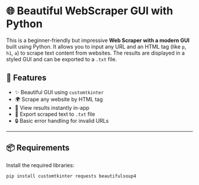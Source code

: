 # 🌐 Beautiful WebScraper GUI with Python

This is a beginner-friendly but impressive **Web Scraper with a modern GUI** built using Python. It allows you to input any URL and an HTML tag (like `p`, `h1`, `a`) to scrape text content from websites. The results are displayed in a styled GUI and can be exported to a `.txt` file.

## 🚀 Features

- ✨ Beautiful GUI using `customtkinter`
- 🌍 Scrape any website by HTML tag
- 📄 View results instantly in-app
- 💾 Export scraped text to `.txt` file
- 🔒 Basic error handling for invalid URLs

---

## 📦 Requirements

Install the required libraries:

```bash
pip install customtkinter requests beautifulsoup4
